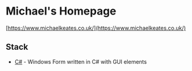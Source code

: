 # Michael's Homepage

[https://www.michaelkeates.co.uk/](https://www.michaelkeates.co.uk/)

## Stack

- [C#](https://docs.microsoft.com/en-us/visualstudio/ide/create-csharp-winform-visual-studio?view=vs-2022) - Windows Form written in C# with GUI elements